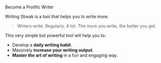 Become a Prolific Writer

Writing Streak is a tool that helps you to write more.

> Writers write. Regularly. A lot. The more you write, the better you get.

This very simple but powerful tool will help you to:
-   Develop a **daily writing habit**.
-   Massively **increase your writing output**.
-   **Master the art of writing** in a fun and engaging way.